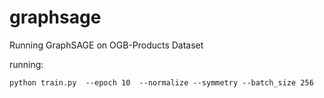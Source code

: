 # graphsage

Running GraphSAGE on OGB-Products Dataset

running:
```
python train.py  --epoch 10  --normalize --symmetry --batch_size 256
```
